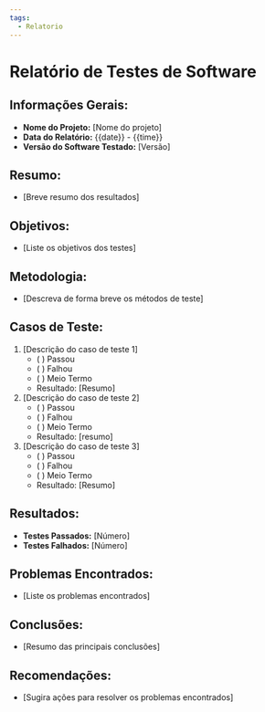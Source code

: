 ```yaml
---
tags:
  - Relatorio
---
```

# Relatório de Testes de Software

## Informações Gerais:

- **Nome do Projeto:** [Nome do projeto]
- **Data do Relatório:** {{date}} - {{time}}
- **Versão do Software Testado:** [Versão]

## Resumo:

- [Breve resumo dos resultados]

## Objetivos:

- [Liste os objetivos dos testes]

## Metodologia:

- [Descreva de forma breve os métodos de teste]

## Casos de Teste:

1. [Descrição do caso de teste 1]
    - (  ) Passou
    - (  ) Falhou
    - (  ) Meio Termo
    - Resultado: [Resumo]
2. [Descrição do caso de teste 2]
    - (  ) Passou
    - (  ) Falhou
    - (  ) Meio Termo
    - Resultado: [resumo]
3. [Descrição do caso de teste 3]
    - (  ) Passou
    - (  ) Falhou
    - (  ) Meio Termo
    - Resultado: [Resumo]

## Resultados:

- **Testes Passados:** [Número]
- **Testes Falhados:** [Número]

## Problemas Encontrados:

- [Liste os problemas encontrados]

## Conclusões:

- [Resumo das principais conclusões]

## Recomendações:

- [Sugira ações para resolver os problemas encontrados]